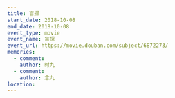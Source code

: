 ```yaml
---
title: 盲探
start_date: 2018-10-08
end_date: 2018-10-08
event_type: movie
event_name: 盲探
event_url: https://movie.douban.com/subject/6872273/
memories:
  - comment: 
    author: 时九
  - comment: 
    author: 念九  
location: 
---
```

